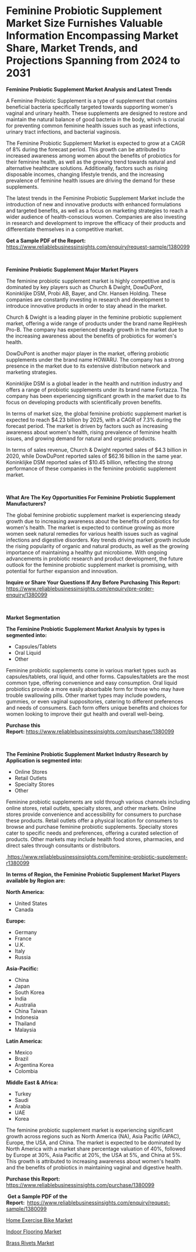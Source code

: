 <p><h1>Feminine Probiotic Supplement Market Size Furnishes Valuable Information Encompassing Market Share, Market Trends, and Projections Spanning from 2024 to 2031</h1></p><p><strong>Feminine Probiotic Supplement Market Analysis and Latest Trends</strong></p>
<p><p>A Feminine Probiotic Supplement is a type of supplement that contains beneficial bacteria specifically targeted towards supporting women's vaginal and urinary health. These supplements are designed to restore and maintain the natural balance of good bacteria in the body, which is crucial for preventing common feminine health issues such as yeast infections, urinary tract infections, and bacterial vaginosis.</p><p>The Feminine Probiotic Supplement Market is expected to grow at a CAGR of 8% during the forecast period. This growth can be attributed to increased awareness among women about the benefits of probiotics for their feminine health, as well as the growing trend towards natural and alternative healthcare solutions. Additionally, factors such as rising disposable incomes, changing lifestyle trends, and the increasing prevalence of feminine health issues are driving the demand for these supplements.</p><p>The latest trends in the Feminine Probiotic Supplement Market include the introduction of new and innovative products with enhanced formulations and targeted benefits, as well as a focus on marketing strategies to reach a wider audience of health-conscious women. Companies are also investing in research and development to improve the efficacy of their products and differentiate themselves in a competitive market.</p></p>
<p><strong>Get a Sample PDF of the Report:&nbsp;</strong> <a href="https://www.reliablebusinessinsights.com/enquiry/request-sample/1380099">https://www.reliablebusinessinsights.com/enquiry/request-sample/1380099</a></p>
<p>&nbsp;</p>
<p><strong>Feminine Probiotic Supplement Major Market Players</strong></p>
<p><p>The feminine probiotic supplement market is highly competitive and is dominated by key players such as Church & Dwight, DowDuPont, Koninklijke DSM, Probi AB, Bayer, and Chr. Hansen Holding. These companies are constantly investing in research and development to introduce innovative products in order to stay ahead in the market.</p><p>Church & Dwight is a leading player in the feminine probiotic supplement market, offering a wide range of products under the brand name RepHresh Pro-B. The company has experienced steady growth in the market due to the increasing awareness about the benefits of probiotics for women's health.</p><p>DowDuPont is another major player in the market, offering probiotic supplements under the brand name HOWARU. The company has a strong presence in the market due to its extensive distribution network and marketing strategies.</p><p>Koninklijke DSM is a global leader in the health and nutrition industry and offers a range of probiotic supplements under its brand name Fortazza. The company has been experiencing significant growth in the market due to its focus on developing products with scientifically proven benefits.</p><p>In terms of market size, the global feminine probiotic supplement market is expected to reach $4.23 billion by 2025, with a CAGR of 7.3% during the forecast period. The market is driven by factors such as increasing awareness about women's health, rising prevalence of feminine health issues, and growing demand for natural and organic products.</p><p>In terms of sales revenue, Church & Dwight reported sales of $4.3 billion in 2020, while DowDuPont reported sales of $62.16 billion in the same year. Koninklijke DSM reported sales of $10.45 billion, reflecting the strong performance of these companies in the feminine probiotic supplement market.</p></p>
<p>&nbsp;</p>
<p><strong>What Are The Key Opportunities For Feminine Probiotic Supplement Manufacturers?</strong></p>
<p><p>The global feminine probiotic supplement market is experiencing steady growth due to increasing awareness about the benefits of probiotics for women's health. The market is expected to continue growing as more women seek natural remedies for various health issues such as vaginal infections and digestive disorders. Key trends driving market growth include the rising popularity of organic and natural products, as well as the growing importance of maintaining a healthy gut microbiome. With ongoing advancements in probiotic research and product development, the future outlook for the feminine probiotic supplement market is promising, with potential for further expansion and innovation.</p></p>
<p><strong>Inquire or Share Your Questions If Any Before Purchasing This Report:</strong> <a href="https://www.reliablebusinessinsights.com/enquiry/pre-order-enquiry/1380099">https://www.reliablebusinessinsights.com/enquiry/pre-order-enquiry/1380099</a></p>
<p>&nbsp;</p>
<p><strong>Market Segmentation</strong></p>
<p><strong>The Feminine Probiotic Supplement Market Analysis by types is segmented into:</strong></p>
<p><ul><li>Capsules/Tablets</li><li>Oral Liquid</li><li>Other</li></ul></p>
<p><p>Feminine probiotic supplements come in various market types such as capsules/tablets, oral liquid, and other forms. Capsules/tablets are the most common type, offering convenience and easy consumption. Oral liquid probiotics provide a more easily absorbable form for those who may have trouble swallowing pills. Other market types may include powders, gummies, or even vaginal suppositories, catering to different preferences and needs of consumers. Each form offers unique benefits and choices for women looking to improve their gut health and overall well-being.</p></p>
<p><strong>Purchase this Report:&nbsp;</strong><a href="https://www.reliablebusinessinsights.com/purchase/1380099">https://www.reliablebusinessinsights.com/purchase/1380099</a></p>
<p>&nbsp;</p>
<p><strong>The Feminine Probiotic Supplement Market Industry Research by Application is segmented into:</strong></p>
<p><ul><li>Online Stores</li><li>Retail Outlets</li><li>Specialty Stores</li><li>Other</li></ul></p>
<p><p>Feminine probiotic supplements are sold through various channels including online stores, retail outlets, specialty stores, and other markets. Online stores provide convenience and accessibility for consumers to purchase these products. Retail outlets offer a physical location for consumers to browse and purchase feminine probiotic supplements. Specialty stores cater to specific needs and preferences, offering a curated selection of products. Other markets may include health food stores, pharmacies, and direct sales through consultants or distributors.</p></p>
<p><a href="https://www.reliablebusinessinsights.com/feminine-probiotic-supplement-r1380099">&nbsp;https://www.reliablebusinessinsights.com/feminine-probiotic-supplement-r1380099</a></p>
<p><strong>In terms of Region, the Feminine Probiotic Supplement Market Players available by Region are:</strong></p>
<p>
    <p> <strong> North America: </strong>
        <ul>
            <li>United States</li>
            <li>Canada</li>
        </ul>
        </p> 
    <p> <strong> Europe: </strong>
        <ul>
            <li>Germany</li>
            <li>France</li>
            <li>U.K.</li>
            <li>Italy</li>
            <li>Russia</li>
        </ul>
        </p> 
    <p> <strong> Asia-Pacific: </strong>
        <ul>
            <li>China</li>
            <li>Japan</li>
            <li>South Korea</li>
            <li>India</li>
            <li>Australia</li>
            <li>China Taiwan</li>
            <li>Indonesia</li>
            <li>Thailand</li>
            <li>Malaysia</li>
        </ul>
        </p> 
    <p> <strong> Latin America: </strong>
        <ul>
            <li>Mexico</li>
            <li>Brazil</li>
            <li>Argentina Korea</li>
            <li>Colombia</li>
        </ul>
        </p> 
    <p> <strong> Middle East & Africa: </strong>
        <ul>
            <li>Turkey</li>
            <li>Saudi</li>
            <li>Arabia</li>
            <li>UAE</li>
            <li>Korea</li>
        </ul>
    </p>
    </p>
<p><p>The feminine probiotic supplement market is experiencing significant growth across regions such as North America (NA), Asia Pacific (APAC), Europe, the USA, and China. The market is expected to be dominated by North America with a market share percentage valuation of 40%, followed by Europe at 30%, Asia Pacific at 20%, the USA at 5%, and China at 5%. This growth is attributed to increasing awareness about women's health and the benefits of probiotics in maintaining vaginal and digestive health.</p></p>
<p><strong>Purchase this Report: </strong><a href="https://www.reliablebusinessinsights.com/purchase/1380099">https://www.reliablebusinessinsights.com/purchase/1380099</a></p>
<p>&nbsp;<strong>Get a Sample PDF of the Report:&nbsp;&nbsp;</strong><a href="https://www.reliablebusinessinsights.com/enquiry/request-sample/1380099">https://www.reliablebusinessinsights.com/enquiry/request-sample/1380099</a></p>
<p><strong></strong></p>
<p><p><a href="https://github.com/airdrophunter675/Market-Research-Report-List-1/blob/main/home-exercise-bike-market.md">Home Exercise Bike Market</a></p><p><a href="https://github.com/aafbctfl75/Market-Research-Report-List-1/blob/main/indoor-flooring-market.md">Indoor Flooring Market</a></p><p><a href="https://github.com/iprahimabdulrahmman/Market-Research-Report-List-1/blob/main/brass-rivets-market.md">Brass Rivets Market</a></p></p>